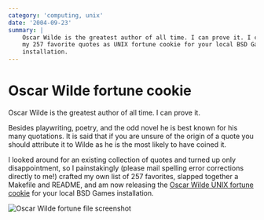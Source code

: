 ```yaml
---
category: 'computing, unix'
date: '2004-09-23'
summary: |
    Oscar Wilde is the greatest author of all time. I can prove it. I compiled
    my 257 favorite quotes as UNIX fortune cookie for your local BSD Games
    installation.
---
```


Oscar Wilde fortune cookie
==========================

Oscar Wilde is the greatest author of all time. I can prove it.

Besides playwriting, poetry, and the odd novel he is best known for his
many quotations. It is said that if you are unsure of the origin of a
quote you should attribute it to Wilde as he is the most likely to have
coined it.

I looked around for an existing collection of quotes and turned up only
disappointment, so I painstakingly (please mail spelling error
corrections directly to me!) crafted my own list of 257 favorites,
slapped together a Makefile and README, and am now releasing the [Oscar
Wilde UNIX fortune cookie](./wilde.tar.bz2) for your local BSD Games
installation.

![Oscar Wilde fortune file screenshot](./wilde.jpg)
